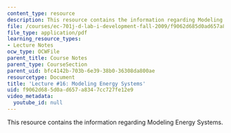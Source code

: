```yaml
---
content_type: resource
description: This resource contains the information regarding Modeling Energy Systems.
file: /courses/ec-701j-d-lab-i-development-fall-2009/f9062d685d0ad657a8347cc727fe12e9_MITEC_701JF09_lec16_nb.pdf
file_type: application/pdf
learning_resource_types:
- Lecture Notes
ocw_type: OCWFile
parent_title: Course Notes
parent_type: CourseSection
parent_uid: bfc4142b-703b-6e39-38b0-36308da800ae
resourcetype: Document
title: 'Lecture #16: Modeling Energy Systems'
uid: f9062d68-5d0a-d657-a834-7cc727fe12e9
video_metadata:
  youtube_id: null
---
```

This resource contains the information regarding Modeling Energy Systems.


